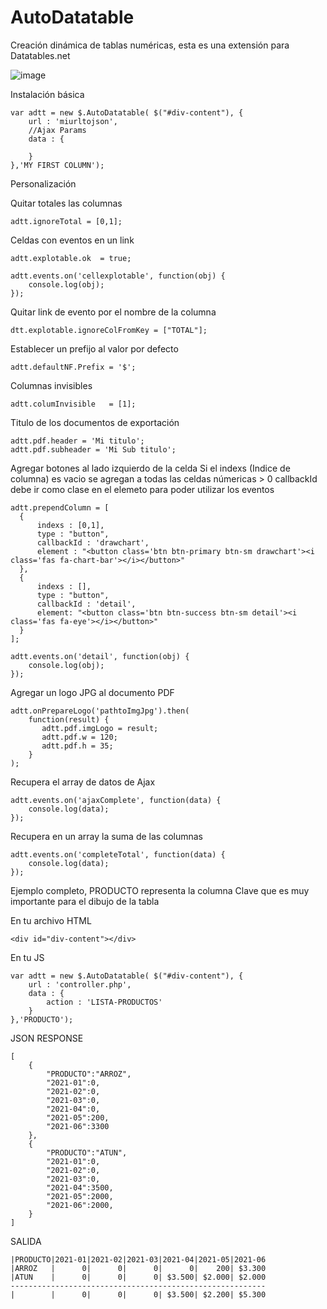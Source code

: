 # AutoDatatable
Creación dinámica de tablas numéricas, esta es una extensión para Datatables.net

![image](https://user-images.githubusercontent.com/22845311/140598626-ad77167f-d61e-4732-a972-91664113e24a.png)

Instalación básica
```
var adtt = new $.AutoDatatable( $("#div-content"), {
    url : 'miurltojson',
    //Ajax Params
    data : {
    
    }
},'MY FIRST COLUMN');
```
Personalización

Quitar totales las columnas
```
adtt.ignoreTotal = [0,1];
```

Celdas con eventos en un link
```
adtt.explotable.ok  = true;

adtt.events.on('cellexplotable', function(obj) {
    console.log(obj);
});
```

Quitar link de evento por el nombre de la columna
```
dtt.explotable.ignoreColFromKey = ["TOTAL"];
```

Establecer un prefijo al valor por defecto
```
adtt.defaultNF.Prefix = '$';
```

Columnas invisibles
```
adtt.columInvisible   = [1];
```

Titulo de los documentos de exportación
```
adtt.pdf.header = 'Mi titulo';
adtt.pdf.subheader = 'Mi Sub titulo';
```

Agregar botones al lado izquierdo de la celda
Si el indexs (Indice de columna) es vacio se agregan a todas las celdas númericas > 0
callbackId debe ir como clase en el elemeto para poder utilizar los eventos
```
adtt.prependColumn = [ 
  {
      indexs : [0,1],
      type : "button",
      callbackId : 'drawchart',
      element : "<button class='btn btn-primary btn-sm drawchart'><i class='fas fa-chart-bar'></i></button>"
  },
  {
      indexs : [],
      type : "button",
      callbackId : 'detail',
      element: "<button class='btn btn-success btn-sm detail'><i class='fas fa-eye'></i></button>"
  }
];

adtt.events.on('detail', function(obj) {
    console.log(obj);
});
```



Agregar un logo JPG al documento PDF
```
adtt.onPrepareLogo('pathtoImgJpg').then(
    function(result) {
       adtt.pdf.imgLogo = result;
       adtt.pdf.w = 120;
       adtt.pdf.h = 35;
    }
);
```

Recupera el array de datos de Ajax
```
adtt.events.on('ajaxComplete', function(data) {
    console.log(data);
});

```

Recupera en un array la suma de las columnas
```
adtt.events.on('completeTotal', function(data) {
    console.log(data);
});

```

Ejemplo completo, PRODUCTO representa la columna Clave que es muy importante para el dibujo de la tabla

En tu archivo HTML
```
<div id="div-content"></div>
```
En tu JS
```
var adtt = new $.AutoDatatable( $("#div-content"), {
    url : 'controller.php',  
    data : {
        action : 'LISTA-PRODUCTOS'
    }
},'PRODUCTO');
```
JSON RESPONSE
```
[
    {
        "PRODUCTO":"ARROZ",
        "2021-01":0,
        "2021-02":0,
        "2021-03":0,
        "2021-04":0,
        "2021-05":200,
        "2021-06":3300
    },
    {
        "PRODUCTO":"ATUN",
        "2021-01":0,
        "2021-02":0,
        "2021-03":0,
        "2021-04":3500,
        "2021-05":2000,
        "2021-06":2000,
    }
]
```
SALIDA
```
|PRODUCTO|2021-01|2021-02|2021-03|2021-04|2021-05|2021-06
|ARROZ   |      0|      0|      0|      0|    200| $3.300    
|ATUN    |      0|      0|      0| $3.500| $2.000| $2.000   
--------------------------------------------------------- 
|        |      0|      0|      0| $3.500| $2.200| $5.300 
```

